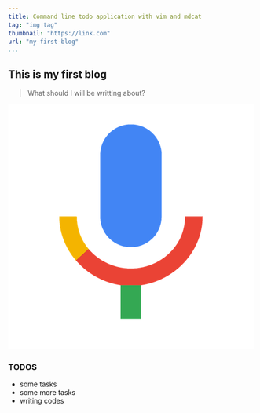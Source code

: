 ```yaml
---
title: Command line todo application with vim and mdcat
tag: "img tag"
thumbnail: "https://link.com"
url: "my-first-blog"
...
```


## This is my first blog

> What should I will be writting about?

![google mic](assets/ic_mic.png "title of image")


### TODOS

* some tasks
* some more tasks
* writing codes
